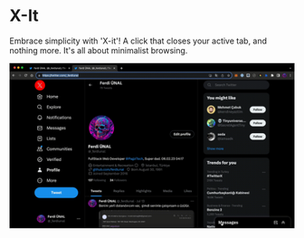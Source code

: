 # X-It

Embrace simplicity with 'X-it'! A click that closes your active tab, and nothing more. It's all about minimalist browsing.

<img src="screenshot.gif" style="max-width: 100%;" />
